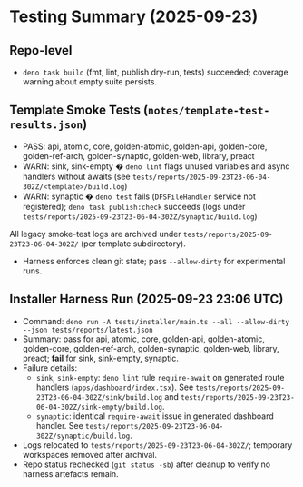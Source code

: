 # Testing Summary (2025-09-23)

## Repo-level

- `deno task build` (fmt, lint, publish dry-run, tests) succeeded; coverage warning about empty suite persists.

## Template Smoke Tests (`notes/template-test-results.json`)

- PASS: api, atomic, core, golden-atomic, golden-api, golden-core, golden-ref-arch, golden-synaptic, golden-web, library, preact
- WARN: sink, sink-empty � `deno lint` flags unused variables and async handlers without awaits (see `tests/reports/2025-09-23T23-06-04-302Z/<template>/build.log`)
- WARN: synaptic � `deno test` fails (`DFSFileHandler` service not registered); `deno task publish:check` succeeds (logs under `tests/reports/2025-09-23T23-06-04-302Z/synaptic/build.log`)

All legacy smoke-test logs are archived under `tests/reports/2025-09-23T23-06-04-302Z/` (per template subdirectory).

- Harness enforces clean git state; pass `--allow-dirty` for experimental runs.

## Installer Harness Run (2025-09-23 23:06 UTC)

- Command: `deno run -A tests/installer/main.ts --all --allow-dirty --json tests/reports/latest.json`
- Summary: pass for api, atomic, core, golden-api, golden-atomic, golden-core, golden-ref-arch, golden-synaptic, golden-web, library, preact; **fail** for sink, sink-empty, synaptic.
- Failure details:
  - `sink`, `sink-empty`: `deno lint` rule `require-await` on generated route handlers (`apps/dashboard/index.tsx`). See `tests/reports/2025-09-23T23-06-04-302Z/sink/build.log` and `tests/reports/2025-09-23T23-06-04-302Z/sink-empty/build.log`.
  - `synaptic`: identical `require-await` issue in generated dashboard handler. See `tests/reports/2025-09-23T23-06-04-302Z/synaptic/build.log`.
- Logs relocated to `tests/reports/2025-09-23T23-06-04-302Z/`; temporary workspaces removed after archival.
- Repo status rechecked (`git status -sb`) after cleanup to verify no harness artefacts remain.
